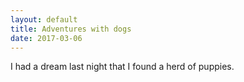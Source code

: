 ```yaml
---
layout: default
title: Adventures with dogs
date: 2017-03-06
---
```

I had a dream last night that I found a herd of puppies. 
